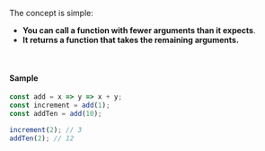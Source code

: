 
The concept is simple:
- **You can call a function with fewer arguments than it expects**.
- **It returns a function that takes the remaining arguments.**
<br>

#### Sample
```js
const add = x => y => x + y;
const increment = add(1);
const addTen = add(10);

increment(2); // 3
addTen(2); // 12
```
